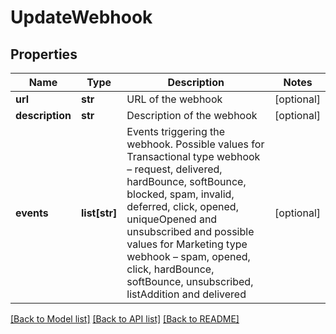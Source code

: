 # UpdateWebhook

## Properties
Name | Type | Description | Notes
------------ | ------------- | ------------- | -------------
**url** | **str** | URL of the webhook | [optional] 
**description** | **str** | Description of the webhook | [optional] 
**events** | **list[str]** | Events triggering the webhook. Possible values for Transactional type webhook – request, delivered, hardBounce, softBounce, blocked, spam, invalid, deferred, click, opened, uniqueOpened and unsubscribed and possible values for Marketing type webhook – spam, opened, click, hardBounce, softBounce, unsubscribed, listAddition and delivered | [optional] 

[[Back to Model list]](../README.md#documentation-for-models) [[Back to API list]](../README.md#documentation-for-api-endpoints) [[Back to README]](../README.md)


